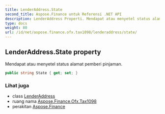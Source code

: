 ```yaml
---
title: LenderAddress.State
second_title: Aspose.Finance untuk Referensi .NET API
description: LenderAddress Properti. Mendapat atau menyetel status alamat pemberi pinjaman.
type: docs
weight: 80
url: /id/net/aspose.finance.ofx.tax1098/lenderaddress/state/
---
```

## LenderAddress.State property

Mendapat atau menyetel status alamat pemberi pinjaman.

```csharp
public string State { get; set; }
```

### Lihat juga

* class [LenderAddress](../)
* ruang nama [Aspose.Finance.Ofx.Tax1098](../../lenderaddress/)
* perakitan [Aspose.Finance](../../../)


